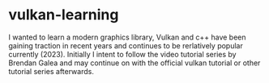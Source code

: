 # vulkan-learning
I wanted to learn a modern graphics library, Vulkan and c++ have been gaining traction in recent years and continues to be rerlatively popular currently (2023).
Initially I intent to follow the video tutorial series by Brendan Galea and may continue on with the official vulkan tutorial or other tutorial series afterwards.
